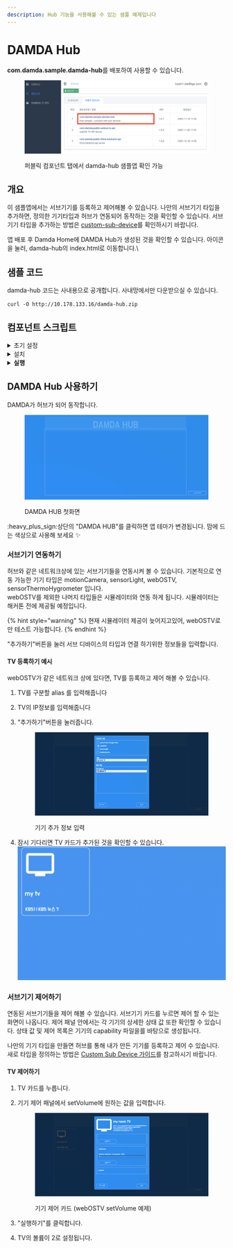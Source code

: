 ```yaml
---
description: Hub 기능을 사용해볼 수 있는 샘플 예제입니다
---
```


# DAMDA Hub

**com.damda.sample.damda-hub**를 배포하여 사용할 수 있습니다.&#x20;

<figure><img src="../../.gitbook/assets/image (3).png" alt=""><figcaption><p>퍼블릭 컴포넌트 탭에서 damda-hub 샘플앱 확인 가능</p></figcaption></figure>

## 개요

이 샘플앱에서는 서브기기를 등록하고 제어해볼 수 있습니다. 나만의 서브기기 타입을 추가하면, 정의한 기기타입과 허브가 연동되어 동작하는 것을 확인할 수 있습니다. 서브기기 타입을 추가하는 방법은 [custom-sub-device](../../fundamentals/damda-device/custom-sub-device/ "mention")를 확인하시기 바랍니다.

앱 배포 후 Damda Home에 DAMDA Hub가 생성된 것을 확인할 수 있습니다. 아이콘을 눌러, damda-hub의 index.html로 이동합니다.\


## 샘플 코드

damda-hub 코드는 사내용으로 공개합니다. 사내망에서만 다운받으실 수 있습니다.

```shell
curl -O http://10.178.133.16/damda-hub.zip
```

## 컴포넌트 스크립트&#x20;



<details>

<summary>초기 설정</summary>

#### Script&#x20;

```
python3 -m venv /damda/venv/damda-hub)
```

```
docker pull rabbitmq:management
```

```
docker pull redis
```

#### RequiresPrivilege

* true

#### Timeout

* 600

</details>

<details>

<summary>설치</summary>

#### 환경 변수

* VIRTUAL\_ENV&#x20;

#### Script&#x20;

```
docker-compose -f {root}/damda-hub/docker-compose.yml down
```

```
docker-compose -f {root}/damda-hub/docker-compose.yml up -d
```

```
sh {root}/damda-hub/hub-init.sh {root}/damda-hub
```

#### RequiresPrivilege

* true

#### Timeout

* 600

</details>

<details>

<summary><strong>실행</strong></summary>

#### 환경 변수

* VIRTUAL\_ENV&#x20;

#### Script&#x20;

```
	bash {root}/damda-hub/start-hub.sh {root}/damda-hub
```

#### RequiresPrivilege

* true

#### Timeout

* 600

</details>

## DAMDA Hub 사용하기

DAMDA가 허브가 되어 동작합니다.&#x20;

<figure><img src="../../.gitbook/assets/image.png" alt=""><figcaption><p>DAMDA HUB 첫화면</p></figcaption></figure>

:heavy\_plus\_sign:상단의 "DAMDA HUB"를 클릭하면 앱 테마가 변경됩니다. 맘에 드는 색상으로 사용해 보세요 :sparkles:

### 서브기기 연동하기

허브와 같은 네트워크상에 있는 서브기기들을 연동시켜 볼 수 있습니다. 기본적으로 연동 가능한 기기 타입은 motionCamera, sensorLight, webOSTV, sensorThermoHygrometer 입니다.\
webOSTV를 제외한 나머지 타입들은 시뮬레이터와 연동 하게 됩니다. 시뮬레이터는 해커톤 전에 제공될 예정입니다.&#x20;

{% hint style="warning" %}
현재 시뮬레이터 제공이 늦어지고있어, webOSTV로만 테스트 가능합니다.
{% endhint %}

"추가하기"버튼을 눌러 서브 디바이스의 타입과 연결 하기위한 정보들을 입력합니다.

#### TV 등록하기 예시&#x20;

webOSTV가 같은 네트워크 상에 있다면, TV를 등록하고 제어 해볼 수 있습니다.&#x20;

1. TV를 구분할 alias 를 입력해줍니다
2. TV의 IP정보를 입력해줍니다
3.  "추가하기"버튼을 눌러줍니다.

    <figure><img src="../../.gitbook/assets/image (2) (3).png" alt=""><figcaption><p>기기 추가 정보 입력</p></figcaption></figure>
4. 잠시 기다리면 TV 카드가 추가된 것을 확인할 수 있습니다.\
   ![](<../../.gitbook/assets/image (12) (3).png>)

### 서브기기 제어하기

연동된 서브기기들을 제어 해볼 수 있습니다. 서브기기 카드를 누르면 제어 할 수 있는 화면이 나옵니다. 제어 패널 안에서는 각 기기의 상세한 상태 값 또한 확인할 수 있습니다. 상태 값 및 제어 목록은 기기의 capability 파일을를 바탕으로 생성됩니다.

나만의 기기 타입을 만들면 허브를 통해 내가 만든 기기를 등록하고 제어  수 있습니다. \
새로 타입을 정의하는 방법은 [Custom Sub Device 가이드](../../fundamentals/damda-device/custom-sub-device/)를 참고하시기 바랍니다.

#### TV 제어하기

1. TV 카드를 누릅니다.&#x20;
2.  기기 제어 패널에서 setVolume에 원하는 값을 입력합니다.&#x20;

    <figure><img src="../../.gitbook/assets/image (14).png" alt=""><figcaption><p>기기 제어 카드 (webOSTV setVolume 예제)</p></figcaption></figure>
3. "실행하기"를 클릭합니다.&#x20;
4. TV의 볼륨이 2로 설정됩니다.&#x20;
